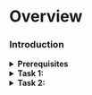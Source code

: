 # Overview


### Introduction

<details> 
   <summary> <strong>  Prerequisites </strong> </summary>
  
- [Git Bash](https://git-scm.com/downloads)
- [A GitHub account](https://github.com)
- [Source code](https://github.com/Subharanjan-Canaryss/Dotnetrepo)

</details>

<details>
   <summary> <strong> Task 1:  </strong> </summary>
  
  1. [Login to Github Account](https://github.com)
  
  Navigate to your Repository Where your code are available
  
  On the main page of your repository, click on ** Green Color Code Button** & then select Download ZIP
  
  ![Code download](https://user-images.githubusercontent.com/97287103/162117173-13ff0ed6-dbc8-4482-b7f3-db9de13b6eb6.png)
  
 - Extract the project directory to a new location
  - Add some Sample.txt file to that project directory locally

  
  **Create a new GitHub Remote Repository**
  
 ![sur](https://user-images.githubusercontent.com/97287103/162122224-77b181c5-776e-49d5-aa91-0b9c1124ea44.png)

  ![CAR](https://user-images.githubusercontent.com/97287103/162122711-9f0e2c88-6b73-4bca-ab09-40efc40aa1e0.png)

![Empty Repo](https://user-images.githubusercontent.com/97287103/162122872-14cf583f-50cc-4390-949b-ab79b106ff20.png)

</details>

<details>   
   <summary> <strong> Task 2:  </strong> </summary>
    
   **Convert a folder to a Git repository**
  
  The next step is to convert the folder, to do this open up Gitbash.
  Navigate to the location of the folder where you extracted and type in the command:
 
  **git init**
  
  This command will create a folder called .git in Local Repository 
  
  
Now you need to add Some new  files [Here i am created Sample.txt] & add that file to staging area  type in the command

**git add Sample.txt**
    
 The next step is to Commit your files
  

**git commit -m "first commit"**
  
  
Your next step is to Add your remote Origin . For that use this Command
  
**git remote add origin <Remote origin URL>**
  
 
  The next step is to push  the files from your local repository to your remote repository.You can do this using the following command.

**git push -u origin main**  
  
  Now we will See how our remote Repository looks like .
  
  ![2022-04-07 11_07_56-Window](https://user-images.githubusercontent.com/97287103/162127842-88f75348-6d58-442b-a4d7-eb48a3c82aa2.png)

